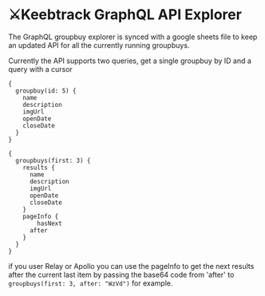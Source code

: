 # ⚔️Keebtrack GraphQL API Explorer

The GraphQL groupbuy explorer is synced with a google sheets file to keep an updated API for all the currently running groupbuys. 

Currently the API supports two queries, get a single groupbuy by ID and a query with a cursor

```
{
  groupbuy(id: 5) {
    name
    description
    imgUrl
    openDate
    closeDate
  }
}
```

```
{
  groupbuys(first: 3) {
    results {
      name
      description
      imgUrl
      openDate
      closeDate
    }
    pageInfo {
    	hasNext
      after
    }
  }
}
```

if you user Relay or Apollo you can use the pageInfo to get the next results after the current last item by passing the base64 code from 'after' to `groupbuys(first: 3, after: "WzVd")` for example. 
